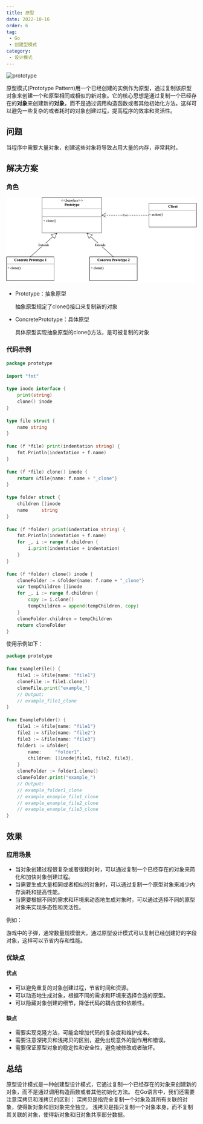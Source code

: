 ```yaml
---
title: 原型
date: 2022-10-16
order: 6
tag:
 - Go
 - 创建型模式
category:
 - 设计模式
---
```


![prototype](https://refactoringguru.cn/images/patterns/content/prototype/prototype-2x.png)

<!-- more -->

原型模式(Prototype Pattern)用一个已经创建的实例作为原型，通过复制该原型对象来创建一个和原型相同或相似的新对象。它的核心思想是通过复制一个已经存在的**对象**来创建新的**对象**，而不是通过调用构造函数或者其他初始化方法。这样可以避免一些复杂的或者耗时的对象创建过程，提高程序的效率和灵活性。

## 问题

当程序中需要大量对象，创建这些对象将导致占用大量的内存，非常耗时。

## 解决方案

### 角色

![prototype](../images/prototype.png)

- Prototype：抽象原型

  抽象原型规定了clone()接口来复制新的对象

- ConcretePrototype：具体原型

  具体原型实现抽象原型的clone()方法，是可被复制的对象

### 代码示例

```go
package prototype

import "fmt"

type inode interface {
	print(string)
	clone() inode
}

type file struct {
	name string
}

func (f *file) print(indentation string) {
	fmt.Println(indentation + f.name)
}

func (f *file) clone() inode {
	return &file{name: f.name + "_clone"}
}

type folder struct {
	children []inode
	name     string
}

func (f *folder) print(indentation string) {
	fmt.Println(indentation + f.name)
	for _, i := range f.children {
		i.print(indentation + indentation)
	}
}

func (f *folder) clone() inode {
	cloneFolder := &folder{name: f.name + "_clone"}
	var tempChildren []inode
	for _, i := range f.children {
		copy := i.clone()
		tempChildren = append(tempChildren, copy)
	}
	cloneFolder.children = tempChildren
	return cloneFolder
}
```

使用示例如下：

```go
package prototype

func ExampleFile() {
	file1 := &file{name: "file1"}
	cloneFile := file1.clone()
	cloneFile.print("example_")
	// Output:
	// example_file1_clone
}

func ExampleFolder() {
	file1 := &file{name: "file1"}
	file2 := &file{name: "file2"}
	file3 := &file{name: "file3"}
	folder1 := &folder{
		name:     "folder1",
		children: []inode{file1, file2, file3},
	}
	cloneFolder := folder1.clone()
	cloneFolder.print("example_")
	// Output:
	// example_folder1_clone
	// example_example_file1_clone
	// example_example_file2_clone
	// example_example_file3_clone
}
```

## 效果

### 应用场景

- 当对象创建过程很复杂或者很耗时时，可以通过复制一个已经存在的对象来简化和加快对象创建过程。
- 当需要生成大量相同或者相似的对象时，可以通过复制一个原型对象来减少内存消耗和提高性能。
- 当需要根据不同的需求和环境来动态地生成对象时，可以通过选择不同的原型对象来实现多态性和灵活性。

例如：

游戏中的子弹，通常数量规模很大，通过原型设计模式可以复制已经创建好的字段对象，这样可以节省内存和性能。

### 优缺点

#### 优点

- 可以避免重复的对象创建过程，节省时间和资源。
- 可以动态地生成对象，根据不同的需求和环境来选择合适的原型。
- 可以隐藏对象创建的细节，降低代码的耦合度和依赖性。

#### 缺点

- 需要实现克隆方法，可能会增加代码的复杂度和维护成本。
- 需要注意深拷贝和浅拷贝的区别，避免出现意外的副作用和错误。
- 需要保证原型对象的稳定性和安全性，避免被修改或者破坏。

## 总结

原型设计模式是一种创建型设计模式，它通过复制一个已经存在的对象来创建新的对象，而不是通过调用构造函数或者其他初始化方法。
在Go语言中，我们还需要注意深拷贝和浅拷贝的区别：
深拷贝是指完全复制一个对象及其所有关联的对象，使得新对象和旧对象完全独立。
浅拷贝是指只复制一个对象本身，而不复制其关联的对象，使得新对象和旧对象共享部分数据。
